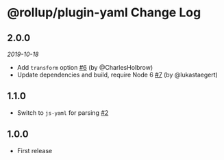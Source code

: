 # @rollup/plugin-yaml Change Log

## 2.0.0
*2019-10-18*

* Add `transform` option [#6](https://github.com/rollup/rollup/pull/6) (by @CharlesHolbrow)
* Update dependencies and build, require Node 6 [#7](https://github.com/rollup/rollup/pull/7) (by @lukastaegert)

## 1.1.0

* Switch to `js-yaml` for parsing [#2](https://github.com/rollup/rollup/pull/2)

## 1.0.0

* First release
